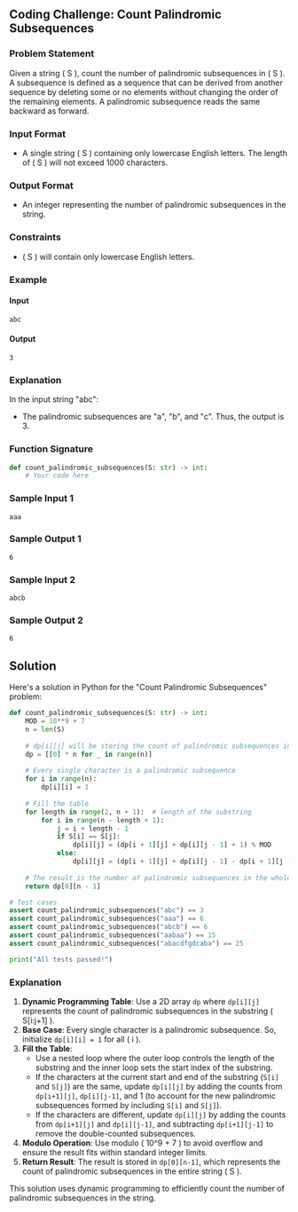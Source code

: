 ## Coding Challenge: Count Palindromic Subsequences

### Problem Statement

Given a string \( S \), count the number of palindromic subsequences in \( S \). A subsequence is defined as a sequence that can be derived from another sequence by deleting some or no elements without changing the order of the remaining elements. A palindromic subsequence reads the same backward as forward.

### Input Format

- A single string \( S \) containing only lowercase English letters. The length of \( S \) will not exceed 1000 characters.

### Output Format

- An integer representing the number of palindromic subsequences in the string.

### Constraints

- \( S \) will contain only lowercase English letters.

### Example

#### Input
```
abc
```

#### Output
```
3
```

### Explanation

In the input string "abc":
- The palindromic subsequences are "a", "b", and "c". Thus, the output is 3.

### Function Signature
```python
def count_palindromic_subsequences(S: str) -> int:
    # Your code here
```

### Sample Input 1
```
aaa
```

### Sample Output 1
```
6
```

### Sample Input 2
```
abcb
```

### Sample Output 2
```
6
```

## Solution

Here's a solution in Python for the "Count Palindromic Subsequences" problem:

```python
def count_palindromic_subsequences(S: str) -> int:
    MOD = 10**9 + 7
    n = len(S)
    
    # dp[i][j] will be storing the count of palindromic subsequences in the substring S[i:j+1]
    dp = [[0] * n for _ in range(n)]
    
    # Every single character is a palindromic subsequence
    for i in range(n):
        dp[i][i] = 1
    
    # Fill the table
    for length in range(2, n + 1):  # length of the substring
        for i in range(n - length + 1):
            j = i + length - 1
            if S[i] == S[j]:
                dp[i][j] = (dp[i + 1][j] + dp[i][j - 1] + 1) % MOD
            else:
                dp[i][j] = (dp[i + 1][j] + dp[i][j - 1] - dp[i + 1][j - 1]) % MOD
    
    # The result is the number of palindromic subsequences in the whole string
    return dp[0][n - 1]

# Test cases
assert count_palindromic_subsequences("abc") == 3
assert count_palindromic_subsequences("aaa") == 6
assert count_palindromic_subsequences("abcb") == 6
assert count_palindromic_subsequences("aabaa") == 15
assert count_palindromic_subsequences("abacdfgdcaba") == 25

print("All tests passed!")
```

### Explanation

1. **Dynamic Programming Table**: Use a 2D array `dp` where `dp[i][j]` represents the count of palindromic subsequences in the substring \( S[i:j+1] \).
2. **Base Case**: Every single character is a palindromic subsequence. So, initialize `dp[i][i] = 1` for all \( i \).
3. **Fill the Table**:
   - Use a nested loop where the outer loop controls the length of the substring and the inner loop sets the start index of the substring.
   - If the characters at the current start and end of the substring (`S[i]` and `S[j]`) are the same, update `dp[i][j]` by adding the counts from `dp[i+1][j]`, `dp[i][j-1]`, and 1 (to account for the new palindromic subsequences formed by including `S[i]` and `S[j]`).
   - If the characters are different, update `dp[i][j]` by adding the counts from `dp[i+1][j]` and `dp[i][j-1]`, and subtracting `dp[i+1][j-1]` to remove the double-counted subsequences.
4. **Modulo Operation**: Use modulo \( 10^9 + 7 \) to avoid overflow and ensure the result fits within standard integer limits.
5. **Return Result**: The result is stored in `dp[0][n-1]`, which represents the count of palindromic subsequences in the entire string \( S \).

This solution uses dynamic programming to efficiently count the number of palindromic subsequences in the string.
